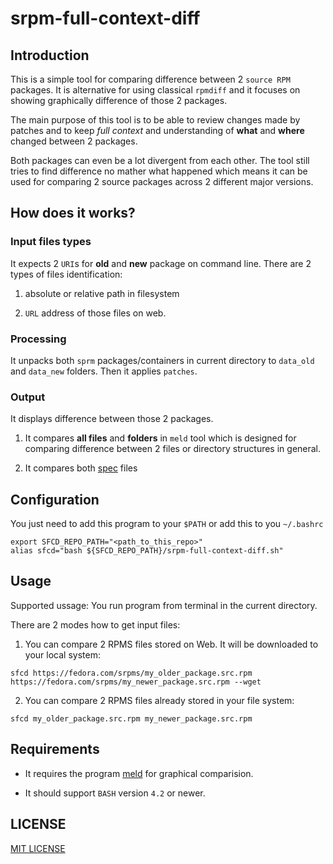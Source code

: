 # srpm-full-context-diff

## Introduction

This is a simple tool for comparing difference between 2 `source RPM` packages. It is alternative for using classical `rpmdiff` and it focuses on showing graphically difference of those 2 packages.

The main purpose of this tool is to be able to review changes made by patches and to keep *full context* and understanding of **what** and **where** changed between 2 packages.

Both packages can even be a lot divergent from each other. The tool still tries to find difference no mather what happened which means it can be used for comparing 2 source packages across 2 different major versions.

## How does it works?

### Input files types
It expects 2 `URI`s for **old** and **new** package on command line. There are 2 types of files identification: 

1) absolute or relative path in filesystem

2) `URL` address of those files on web.

### Processing
It unpacks both `sprm` packages/containers in current directory to `data_old` and `data_new` folders. Then it applies `patches`.

### Output

It displays difference between those 2 packages.

1) It compares **all files** and **folders** in `meld` tool which is designed for  comparing difference between 2 files or directory structures in general.

2) It compares both [spec](https://docs.fedoraproject.org/en-US/packaging-guidelines/#_spec_files) files

## Configuration

You just need to add this program to your `$PATH` or add this to you `~/.bashrc`

```
export SFCD_REPO_PATH="<path_to_this_repo>"
alias sfcd="bash ${SFCD_REPO_PATH}/srpm-full-context-diff.sh"
```

## Usage

Supported ussage: You run program from terminal in the current directory.

There are 2 modes how to get input files:

1) You can compare 2 RPMS files stored on Web. It  will be downloaded to your local system:

```
sfcd https://fedora.com/srpms/my_older_package.src.rpm https://fedora.com/srpms/my_newer_package.src.rpm --wget
```

2) You can compare 2 RPMS files already stored in your file system:
```
sfcd my_older_package.src.rpm my_newer_package.src.rpm
```

## Requirements

- It requires the program [meld](https://meldmerge.org/) for graphical comparision.

- It should support `BASH` version `4.2` or newer.

## LICENSE
[MIT LICENSE](LICENSE)
